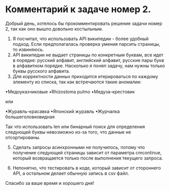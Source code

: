 # Комментарий к задаче номер 2. 

Добрый день, хотелось бы прокомментировать решение задачи номер 2, так как оно вышло довольно костыльным.
1. Я посчитал, что использовать API википедии - более удобный подход. Если предполагалась проверка умения парсить страницы, то извиняюсь. 
2. API википедии не выдает страницы по конкретным буквам, все идет в порядке: русский алфавит, английский алфавит, русские пары букв в алфавитном порядке. Насколько я понял задачу, нам нужны только буквы русского алфавита. 
3. Для корректности данных приходится итерироваться по каждому элементу из списка, так как встречаются такие аномалии:

•Медоуказчиковые
•Rhizostoma pulmo
•Медуза-крестовик

или 

•Журавль-красавка
•Японский журавль
•Журчалка большеголовковидная

Так что использовать len или бинарный поиск для определения следующей буквы невозможно из-за того, что данные не отсортированы.

5. Сделать запросы асинхронными не получилось, потому что получение следующей страницы зависит от параметра cmcontinue, который возвращается только после выполнения текущего запроса.

6. Непонятно, что тестировать в коде, который зависит от стороннего API, а остальном делает обычную запись в csv файл.

Спасибо за ваше время и хорошего дня!
